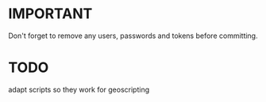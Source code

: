 # IMPORTANT
Don't forget to remove any users, passwords and tokens before committing.

# TODO
adapt scripts so they work for geoscripting